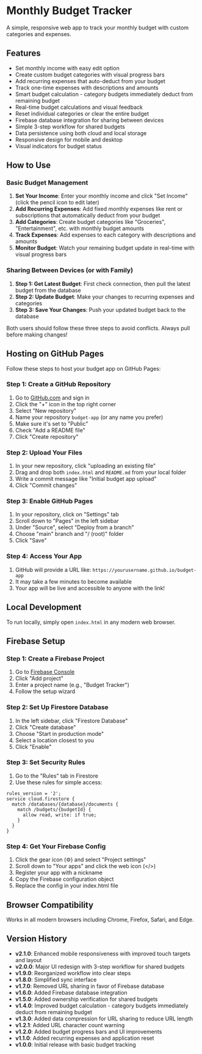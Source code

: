 # Monthly Budget Tracker

A simple, responsive web app to track your monthly budget with custom categories and expenses.

## Features

- Set monthly income with easy edit option
- Create custom budget categories with visual progress bars
- Add recurring expenses that auto-deduct from your budget
- Track one-time expenses with descriptions and amounts
- Smart budget calculation - category budgets immediately deduct from remaining budget
- Real-time budget calculations and visual feedback
- Reset individual categories or clear the entire budget
- Firebase database integration for sharing between devices
- Simple 3-step workflow for shared budgets
- Data persistence using both cloud and local storage
- Responsive design for mobile and desktop
- Visual indicators for budget status

## How to Use

### Basic Budget Management
1. **Set Your Income**: Enter your monthly income and click "Set Income" (click the pencil icon to edit later)
2. **Add Recurring Expenses**: Add fixed monthly expenses like rent or subscriptions that automatically deduct from your budget
3. **Add Categories**: Create budget categories like "Groceries", "Entertainment", etc. with monthly budget amounts
4. **Track Expenses**: Add expenses to each category with descriptions and amounts
5. **Monitor Budget**: Watch your remaining budget update in real-time with visual progress bars

### Sharing Between Devices (or with Family)
1. **Step 1: Get Latest Budget**: First check connection, then pull the latest budget from the database
2. **Step 2: Update Budget**: Make your changes to recurring expenses and categories
3. **Step 3: Save Your Changes**: Push your updated budget back to the database

Both users should follow these three steps to avoid conflicts. Always pull before making changes!

## Hosting on GitHub Pages

Follow these steps to host your budget app on GitHub Pages:

### Step 1: Create a GitHub Repository
1. Go to [GitHub.com](https://github.com) and sign in
2. Click the "+" icon in the top right corner
3. Select "New repository"
4. Name your repository `budget-app` (or any name you prefer)
5. Make sure it's set to "Public"
6. Check "Add a README file"
7. Click "Create repository"

### Step 2: Upload Your Files
1. In your new repository, click "uploading an existing file"
2. Drag and drop both `index.html` and `README.md` from your local folder
3. Write a commit message like "Initial budget app upload"
4. Click "Commit changes"

### Step 3: Enable GitHub Pages
1. In your repository, click on "Settings" tab
2. Scroll down to "Pages" in the left sidebar
3. Under "Source", select "Deploy from a branch"
4. Choose "main" branch and "/ (root)" folder
5. Click "Save"

### Step 4: Access Your App
1. GitHub will provide a URL like: `https://yourusername.github.io/budget-app`
2. It may take a few minutes to become available
3. Your app will be live and accessible to anyone with the link!

## Local Development

To run locally, simply open `index.html` in any modern web browser.

## Firebase Setup

### Step 1: Create a Firebase Project
1. Go to [Firebase Console](https://console.firebase.google.com/)
2. Click "Add project"
3. Enter a project name (e.g., "Budget Tracker")
4. Follow the setup wizard

### Step 2: Set Up Firestore Database
1. In the left sidebar, click "Firestore Database"
2. Click "Create database"
3. Choose "Start in production mode"
4. Select a location closest to you
5. Click "Enable"

### Step 3: Set Security Rules
1. Go to the "Rules" tab in Firestore
2. Use these rules for simple access:
```
rules_version = '2';
service cloud.firestore {
  match /databases/{database}/documents {
    match /budgets/{budgetId} {
      allow read, write: if true;
    }
  }
}
```

### Step 4: Get Your Firebase Config
1. Click the gear icon (⚙️) and select "Project settings"
2. Scroll down to "Your apps" and click the web icon (</>) 
3. Register your app with a nickname
4. Copy the Firebase configuration object
5. Replace the config in your index.html file

## Browser Compatibility

Works in all modern browsers including Chrome, Firefox, Safari, and Edge.

## Version History

- **v2.1.0**: Enhanced mobile responsiveness with improved touch targets and layout
- **v2.0.0**: Major UI redesign with 3-step workflow for shared budgets
- **v1.9.0**: Reorganized workflow into clear steps
- **v1.8.0**: Simplified sync interface
- **v1.7.0**: Removed URL sharing in favor of Firebase database
- **v1.6.0**: Added Firebase database integration
- **v1.5.0**: Added ownership verification for shared budgets
- **v1.4.0**: Improved budget calculation - category budgets immediately deduct from remaining budget
- **v1.3.0**: Added data compression for URL sharing to reduce URL length
- **v1.2.1**: Added URL character count warning
- **v1.2.0**: Added budget progress bars and UI improvements
- **v1.1.0**: Added recurring expenses and application reset
- **v1.0.0**: Initial release with basic budget tracking